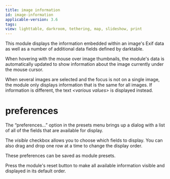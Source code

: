 ```yaml
---
title: image information
id: image-information
applicable-version: 3.6
tags:
view: lighttable, darkroom, tethering, map, slideshow, print
---
```


This module displays the information embedded within an image's Exif data as well as a number of additional data fields defined by darktable.

When hovering with the mouse over image thumbnails, the module's data is automatically updated to show information about the image currently under the mouse cursor.

When several images are selected and the focus is not on a single image, the module only displays information that is the same for all images. If information is different, the text _\<various values\>_ is displayed instead.

# preferences

The “preferences…” option in the presets menu brings up a dialog with a list of all of the fields that are available for display.

The _visible_ checkbox allows you to choose which fields to display. You can also drag and drop one row at a time to change the display order.

These preferences can be saved as module presets.

Press the module's reset button to make all available information visible and displayed in its default order.
